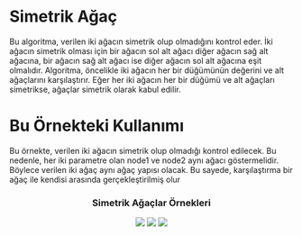 # Simetrik Ağaç
Bu algoritma, verilen iki ağacın simetrik olup olmadığını kontrol eder. İki ağacın simetrik olması için bir ağacın sol alt ağacı diğer ağacın sağ alt ağacına, bir ağacın sağ alt ağacı ise diğer ağacın sol alt ağacına eşit olmalıdır. Algoritma, öncelikle iki ağacın her bir düğümünün değerini ve alt ağaçlarını karşılaştırır. Eğer her iki ağacın her bir düğümü ve alt ağaçları simetrikse, ağaçlar simetrik olarak kabul edilir.

# Bu Örnekteki Kullanımı
Bu örnekte, verilen iki ağacın simetrik olup olmadığı kontrol edilecek. Bu nedenle, her iki parametre olan node1 ve node2 aynı ağacı göstermelidir. Böylece verilen iki ağaç aynı ağaç yapısı olacak. Bu sayede, karşılaştırma bir ağaç ile kendisi arasında gerçekleştirilmiş olur

<div align="center">
    <h3>Simetrik Ağaçlar Örnekleri</h3>
    <img src="https://github.com/yasir723/Agac-Elemanlari-Yazdirmak-Pre-Order/assets/111686779/6df3b6e5-8f18-4d9a-8b24-1c6a8f628740" >
    <img src="https://github.com/yasir723/Agac-Elemanlari-Yazdirmak-Pre-Order/assets/111686779/2ebf32b5-d000-476d-99e2-870f341162c0" >
    <img src="https://github.com/yasir723/Agac-Elemanlari-Yazdirmak-Pre-Order/assets/111686779/5e2c82a7-0746-4b52-a230-fe7246bb0961" >
</div>
